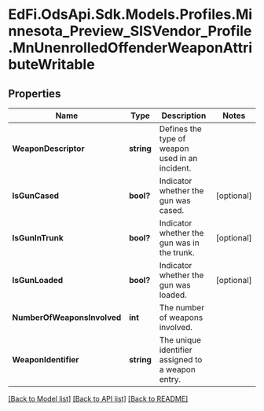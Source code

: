 # EdFi.OdsApi.Sdk.Models.Profiles.Minnesota_Preview_SISVendor_Profile.MnUnenrolledOffenderWeaponAttributeWritable

## Properties

Name | Type | Description | Notes
------------ | ------------- | ------------- | -------------
**WeaponDescriptor** | **string** | Defines the type of weapon used in an incident. | 
**IsGunCased** | **bool?** | Indicator whether the gun was cased. | [optional] 
**IsGunInTrunk** | **bool?** | Indicator whether the gun was in the trunk. | [optional] 
**IsGunLoaded** | **bool?** | Indicator whether the gun was loaded. | [optional] 
**NumberOfWeaponsInvolved** | **int** | The number of weapons involved. | 
**WeaponIdentifier** | **string** | The unique identifier assigned to a weapon entry. | 

[[Back to Model list]](../README.md#documentation-for-models) [[Back to API list]](../README.md#documentation-for-api-endpoints) [[Back to README]](../README.md)

